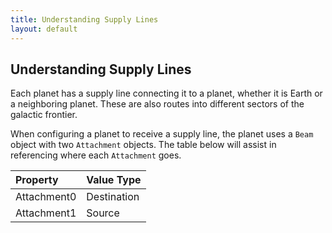 ```yaml
---
title: Understanding Supply Lines
layout: default
---
```


<h2>Understanding Supply Lines</h2>
Each planet has a supply line connecting it to a planet, whether it is Earth or a neighboring planet. These are also routes into different sectors of the galactic frontier.

When configuring a planet to receive a supply line, the planet uses a `Beam` object with two `Attachment` objects. The table below will assist in referencing where each `Attachment` goes.

| Property     | Value Type |
|:---------------|:-----------|
| Attachment0 | Destination |
| Attachment1 | Source |
